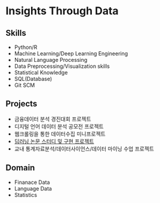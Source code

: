 # Insights Through Data
## Skills
- Python/R
- Machine Learning/Deep Learning Engineering
- Natural Language Processing
- Data Preprocessing/Visualization skills
- Statistical Knowledge
- SQL(Database)
- Git SCM

## Projects
- 금융데이터 분석 경진대회 프로젝트
- 디지털 언어 데이터 분석 공모전 프로젝트
- 웹크롤링을 통한 데이터수집 미니프로젝트
- [딥러닝 논문 스터디 및 구현 프로젝트](https://github.com/shawnbae/ML_repository_study/tree/master/project) 
- 교내 통계자료분석/데이터사이언스/데이터 마이닝 수업 프로젝트

## Domain
- Finanace Data
- Language Data
- Statistics
